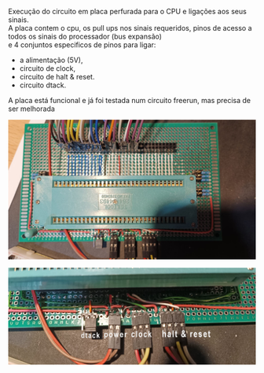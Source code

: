 Execução do circuito em placa perfurada para o CPU e ligações aos seus sinais.  
A placa contem o cpu, os pull ups nos sinais requeridos, pinos de acesso a todos os sinais do processador (bus expansão)  
e 4 conjuntos especificos de pinos para ligar:  
- a alimentação (5V), 
- circuito de clock, 
- circuito de halt & reset. 
- circuito dtack.
  
A placa está funcional e já foi testada num circuito freerun, mas precisa de ser melhorada  
  
![alt text](https://github.com/inaciose/68000x/blob/main/explorations/boards/cpu_board/68kcpu_board_top_view_with_zif1.jpeg?raw=true)  
  
![alt text](https://github.com/inaciose/68000x/blob/main/explorations/boards/cpu_board/68kcpu_board_basic_connectors1.jpeg?raw=true)  
